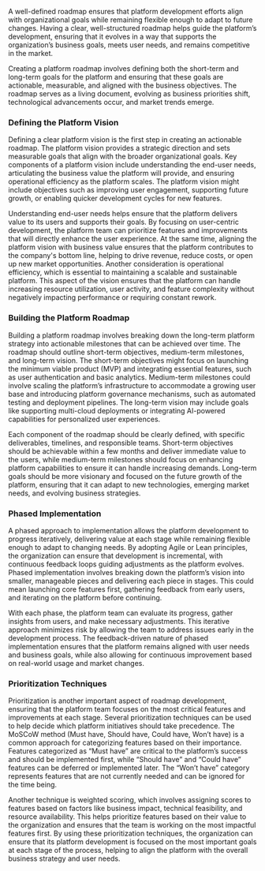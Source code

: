 A well-defined roadmap ensures that platform development efforts align with organizational goals while remaining flexible enough to adapt to future changes. Having a clear, well-structured roadmap helps guide the platform’s development, ensuring that it evolves in a way that supports the organization’s business goals, meets user needs, and remains competitive in the market.

Creating a platform roadmap involves defining both the short-term and long-term goals for the platform and ensuring that these goals are actionable, measurable, and aligned with the business objectives. The roadmap serves as a living document, evolving as business priorities shift, technological advancements occur, and market trends emerge.

### Defining the Platform Vision

Defining a clear platform vision is the first step in creating an actionable roadmap. The platform vision provides a strategic direction and sets measurable goals that align with the broader organizational goals. Key components of a platform vision include understanding the end-user needs, articulating the business value the platform will provide, and ensuring operational efficiency as the platform scales. The platform vision might include objectives such as improving user engagement, supporting future growth, or enabling quicker development cycles for new features.

Understanding end-user needs helps ensure that the platform delivers value to its users and supports their goals. By focusing on user-centric development, the platform team can prioritize features and improvements that will directly enhance the user experience. At the same time, aligning the platform vision with business value ensures that the platform contributes to the company's bottom line, helping to drive revenue, reduce costs, or open up new market opportunities. Another consideration is operational efficiency, which is essential to maintaining a scalable and sustainable platform. This aspect of the vision ensures that the platform can handle increasing resource utilization, user activity, and feature complexity without negatively impacting performance or requiring constant rework.

### Building the Platform Roadmap

Building a platform roadmap involves breaking down the long-term platform strategy into actionable milestones that can be achieved over time. The roadmap should outline short-term objectives, medium-term milestones, and long-term vision. The short-term objectives might focus on launching the minimum viable product (MVP) and integrating essential features, such as user authentication and basic analytics. Medium-term milestones could involve scaling the platform’s infrastructure to accommodate a growing user base and introducing platform governance mechanisms, such as automated testing and deployment pipelines. The long-term vision may include goals like supporting multi-cloud deployments or integrating AI-powered capabilities for personalized user experiences.

Each component of the roadmap should be clearly defined, with specific deliverables, timelines, and responsible teams. Short-term objectives should be achievable within a few months and deliver immediate value to the users, while medium-term milestones should focus on enhancing platform capabilities to ensure it can handle increasing demands. Long-term goals should be more visionary and focused on the future growth of the platform, ensuring that it can adapt to new technologies, emerging market needs, and evolving business strategies.

### Phased Implementation

A phased approach to implementation allows the platform development to progress iteratively, delivering value at each stage while remaining flexible enough to adapt to changing needs. By adopting Agile or Lean principles, the organization can ensure that development is incremental, with continuous feedback loops guiding adjustments as the platform evolves. Phased implementation involves breaking down the platform’s vision into smaller, manageable pieces and delivering each piece in stages. This could mean launching core features first, gathering feedback from early users, and iterating on the platform before continuing.

With each phase, the platform team can evaluate its progress, gather insights from users, and make necessary adjustments. This iterative approach minimizes risk by allowing the team to address issues early in the development process. The feedback-driven nature of phased implementation ensures that the platform remains aligned with user needs and business goals, while also allowing for continuous improvement based on real-world usage and market changes.

### Prioritization Techniques

Prioritization is another important aspect of roadmap development, ensuring that the platform team focuses on the most critical features and improvements at each stage. Several prioritization techniques can be used to help decide which platform initiatives should take precedence. The MoSCoW method (Must have, Should have, Could have, Won’t have) is a common approach for categorizing features based on their importance. Features categorized as “Must have” are critical to the platform’s success and should be implemented first, while “Should have” and “Could have” features can be deferred or implemented later. The “Won’t have” category represents features that are not currently needed and can be ignored for the time being.

Another technique is weighted scoring, which involves assigning scores to features based on factors like business impact, technical feasibility, and resource availability. This helps prioritize features based on their value to the organization and ensures that the team is working on the most impactful features first. By using these prioritization techniques, the organization can ensure that its platform development is focused on the most important goals at each stage of the process, helping to align the platform with the overall business strategy and user needs.
